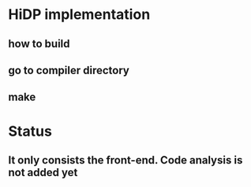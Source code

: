 # HiDP implementation
## how to build
## go to compiler directory
## make

# Status
## It only consists the front-end. Code analysis is not added yet

